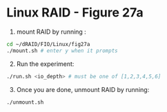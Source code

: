# Linux RAID - Figure 27a


1. mount RAID by running :
```Bash
cd ~/dRAID/FIO/Linux/fig27a
./mount.sh # enter y when it prompts
```

2. Run the experiment:
```Bash
./run.sh <io_depth> # must be one of [1,2,3,4,5,6]
```

3. Once you are done, unmount RAID by running:
```Bash
./unmount.sh
```